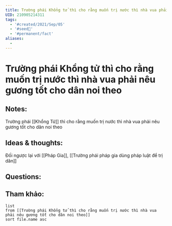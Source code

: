 ```yaml
---
title: Trường phái Khổng tử thì cho rằng muốn trị nước thì nhà vua phải nêu gương tốt cho dân noi theo
UID: 210905214311
tags:
  - '#created/2021/Sep/05'
  - '#seed🥜'
  - '#permanent/fact'
aliases:
  - 
---
```

# Trường phái Khổng tử thì cho rằng muốn trị nước thì nhà vua phải nêu gương tốt cho dân noi theo

## Notes:
Trường phái [[Khổng Tử]] thì cho rằng muốn trị nước thì nhà vua phải nêu gương tốt cho dân noi theo

## Ideas & thoughts:
Đối ngược lại với [[Pháp Gia]], [[Trường phái pháp gia dùng pháp luật để trị dân]]

## Questions:


## Tham khảo:
```dataview
list
from [[Trường phái Khổng tử thì cho rằng muốn trị nước thì nhà vua phải nêu gương tốt cho dân noi theo]]
sort file.name asc
```